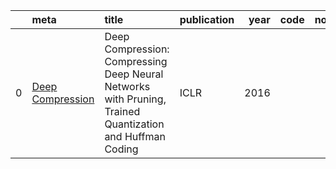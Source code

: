 |    | meta                                                    | title                                                                                                    | publication   |   year | code   | note   | cover   |
|---:|:--------------------------------------------------------|:---------------------------------------------------------------------------------------------------------|:--------------|-------:|:-------|:-------|:--------|
|  0 | [Deep Compression](../../meta/deepcompression.prototxt) | Deep Compression: Compressing Deep Neural Networks with Pruning, Trained Quantization and Huffman Coding | ICLR          |   2016 |        |        |         |